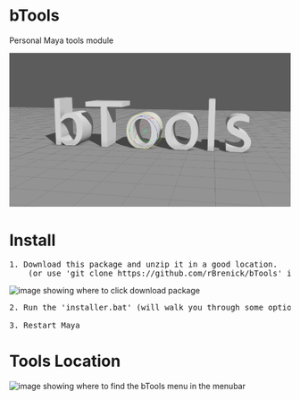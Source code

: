 # bTools
Personal Maya tools module

![tool header image](docs/header_image.png)


# Install

<pre>
1. Download this package and unzip it in a good location.
    (or use 'git clone https://github.com/rBrenick/bTools' if you have git installed)
</pre>
![image showing where to click download package](https://raw.githubusercontent.com/rBrenick/bTools/master/docs/download_package_image.PNG)
<pre>
2. Run the 'installer.bat' (will walk you through some options for install)

3. Restart Maya
</pre>

# Tools Location

![image showing where to find the bTools menu in the menubar](https://raw.githubusercontent.com/rBrenick/bTools/master/docs/example_image.png)
